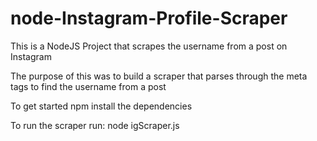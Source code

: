 # node-Instagram-Profile-Scraper
This is a NodeJS Project that scrapes the username from a post on Instagram

The purpose of this was to build a scraper that parses through the meta tags to find the username from a post

To get started npm install the dependencies

To run the scraper run:
    node igScraper.js